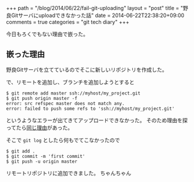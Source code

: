 +++
path = "/blog/2014/06/22/fail-git-uploading"
layout = "post"
title = "野良Gitサーバにuploadできなかった話"
date = 2014-06-22T22:38:20+09:00
comments = true
categories = "git tech diary"
+++

今日もろくでもない理由で嵌った。

## 嵌った理由
野良Gitサーバを立てているのでそこに新しいリポジトリを作成した。

で、リモートを追加し、ブランチを追加しようとすると

```
$ git remote add master ssh://myhost/my_project.git
$ git push origin master -f
error: src refspec master does not match any.
error: failed to push some refs to 'ssh://myhost/my_project.git'
```

というようなエラーが出てきてアップロードできなかった。
そのため理由を探ってたら[同じ理由](http://d.hatena.ne.jp/nishiohirokazu/20110304/1299229916)があった。

そこで `git log` としたら何もでてこなかったので

```
$ git add .
$ git commit -m 'first commit'
$ git push -u origin master
```

リモートリポジトリに追加できました。
ちゃんちゃん
